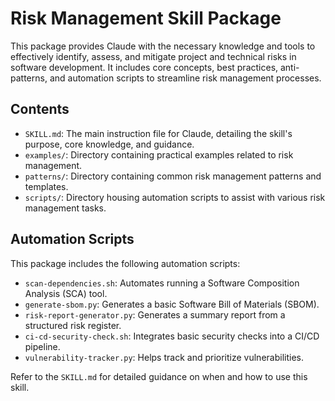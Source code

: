 # Risk Management Skill Package

This package provides Claude with the necessary knowledge and tools to effectively identify, assess, and mitigate project and technical risks in software development. It includes core concepts, best practices, anti-patterns, and automation scripts to streamline risk management processes.

## Contents

- `SKILL.md`: The main instruction file for Claude, detailing the skill's purpose, core knowledge, and guidance.
- `examples/`: Directory containing practical examples related to risk management.
- `patterns/`: Directory containing common risk management patterns and templates.
- `scripts/`: Directory housing automation scripts to assist with various risk management tasks.

## Automation Scripts

This package includes the following automation scripts:

- `scan-dependencies.sh`: Automates running a Software Composition Analysis (SCA) tool.
- `generate-sbom.py`: Generates a basic Software Bill of Materials (SBOM).
- `risk-report-generator.py`: Generates a summary report from a structured risk register.
- `ci-cd-security-check.sh`: Integrates basic security checks into a CI/CD pipeline.
- `vulnerability-tracker.py`: Helps track and prioritize vulnerabilities.

Refer to the `SKILL.md` for detailed guidance on when and how to use this skill.
